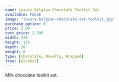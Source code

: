 ```yaml
---
name: Luxury Belgian Chocolate Toolkit Set
available: FALSE
image: 'luxury-belgian-chocolate-set-toolkit.jpg'
purchase_option: 0
price: 5.99
cost_price: 2.396
width: 220
height: 155
depth: 20
weight: 0
type: [Chocolate, Novelty, Wrapped]
free: [Alcohol]
---
```

Milk chocolate toolkit set.